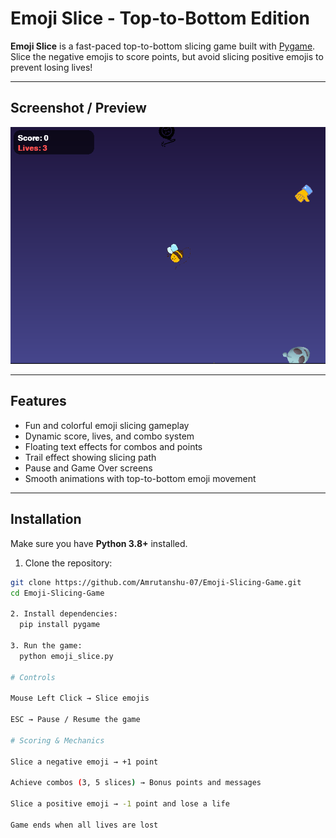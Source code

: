 # Emoji Slice - Top-to-Bottom Edition

**Emoji Slice** is a fast-paced top-to-bottom slicing game built with [Pygame](https://www.pygame.org/).  
Slice the negative emojis to score points, but avoid slicing positive emojis to prevent losing lives!

---

## Screenshot / Preview
![alt text](image.png)

---

## Features
- Fun and colorful emoji slicing gameplay
- Dynamic score, lives, and combo system
- Floating text effects for combos and points
- Trail effect showing slicing path
- Pause and Game Over screens
- Smooth animations with top-to-bottom emoji movement

---

## Installation

Make sure you have **Python 3.8+** installed.

1. Clone the repository:
```bash
git clone https://github.com/Amrutanshu-07/Emoji-Slicing-Game.git
cd Emoji-Slicing-Game

2. Install dependencies:
  pip install pygame

3. Run the game:
  python emoji_slice.py

# Controls

Mouse Left Click → Slice emojis

ESC → Pause / Resume the game

# Scoring & Mechanics

Slice a negative emoji → +1 point

Achieve combos (3, 5 slices) → Bonus points and messages

Slice a positive emoji → -1 point and lose a life

Game ends when all lives are lost